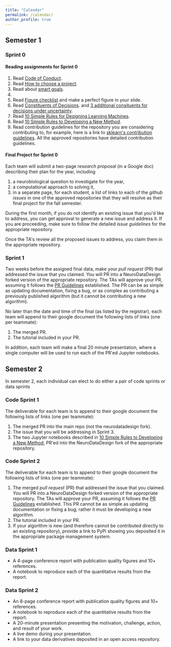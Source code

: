 ```yaml
---
title: "Calendar"
permalink: /calendar/
author_profile: true
---
```



## Semester 1 

### Sprint 0

#### Reading assignments for Sprint 0

1. Read [Code of Conduct](https://neurodata.io/about/agreements/#respect).
2. Read [How to choose a project](https://bitsandbrains.io/2018/08/31/sig-and-feas.html).
3. Read about [smart goals](https://www.mindtools.com/pages/article/smart-goals.html).
4. 
5. Read [Figure checklist](https://bitsandbrains.io/2018/09/08/figures.html) and make a perfect figure in your slide.
6. Read [Constituents of Decisions](https://bitsandbrains.io/2018/09/22/deciding-stuff.html). and [3 additional consituents for decisions under uncertainty](https://bitsandbrains.io/2018/09/23/probabilistic-decisions.html).
7. Read [10 Simple Rules for Designing Learning Machines](https://bitsandbrains.io/2018/09/24/modeling-desiderata.html).
8. Read [10 Simple Rules to Developing a New Method](https://bitsandbrains.io/2019/11/21/new-method.html).
9. Read contribution guidelines for the repository you are considering contributing to, for example, here is a link to [sklearn's contribution guidelines](https://scikit-learn.org/stable/developers/contributing.html#issues-for-new-contributors).  All the approved repositories have detailed contribution guidelines.

#### Final Project for Sprint 0

Each team will submit a two-page _research proposal_ (in a Google doc) describing their plan for the year, including

1. a neurobiological question to investigate for the year,  
2. a computational approach to solving it,
3. in a separate page, for each student, a list of links to each of the _github issues_ in one of the approved repositories that they will resolve as their final project for the fall semester.

During the first month, if you do not identify an existing issue that you'd like to address, you can get approval to generate a new issue and address it.  If you are proceeding, make sure to follow the detailed *issue guidelines* for the appropriate repository.  

Once the TA's review all the proposed issues to address, you claim them in the appropriate repository.

### Sprint 1

Two weeks before the assigned final data, make your  _pull request_ (PR) that addressed the issue that you claimed. You will PR into a NeuroDataDesign forked version of the appropriate repository. The TAs will approve your PR, assuming it follows the [PR Guidelines](https://neurodatadesign.github.io/pr/) established. The PR can be as simple as updating documentation, fixing a bug, or as complex as contributing a previously published algorithm (but it cannot be contributing a new algorithm).

No later than the date and time of the final (as listed by the registrar),  each team will append to their google document the following lists of links (one per teammate):

1. The merged PR.
2. The tutorial included in your PR.

In addition, each team will make a final 20 minute presentation, where a single computer will be used to run each of the PR'ed Jupyter notebooks.  

## Semester 2

In semester 2, each individual can elect to do either a pair of code sprints or data sprints


### Code Sprint 1

The deliverable for each team is to append to their google document the following lists of links (one per teammate):

1. The merged PR into the main repo (not the neurodatadesign fork).
2. The issue that you will be addressing in Sprint 3.
3. The two Jupyter notebooks described in [10 Simple Rules to Developing a New Method](https://bitsandbrains.io/2019/11/21/new-method.html), PR'ed into the NeuroDataDesign fork of the appropriate repository.

### Code Sprint 2

The deliverable for each team is to append to their google document the following lists of links (one per teammate):

1. The merged _pull request_ (PR) that addressed the issue that you claimed.   You will PR into a NeuroDataDesign forked version of the appropriate repository. The TAs will approve your PR, assuming it follows the [PR Guidelines](https://neurodatadesign.github.io/pr/) established. This PR cannot be as simple as updating documentation or fixing a bug; rather it must be developing a new algorithm.
2. The tutorial included in your PR.
3. If your algorithm is new (and therefore cannot be contributed directly to an existing repository), provide a link to PyPi showing you deposited it in the appropriate package management system.

### Data Sprint 1

- A 4-page conference report with publication quality figures and 10+ references.
- A notebook to reproduce each of the quantitative results from the report.


### Data Sprint 2


- An 8-page conference report with publication quality figures and 10+ references.
- A notebook to reproduce each of the quantitative results from the report.
- A 20-minute presentation presenting the motivation, challenge, action, and result of your work. 
- A live demo during your presentation.
- A link to your data derivatives deposited in an open access repository.









